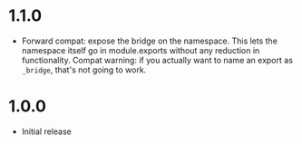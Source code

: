 # 1.1.0

- Forward compat: expose the bridge on the namespace. This lets the namespace
  itself go in module.exports without any reduction in functionality. Compat
  warning: if you actually want to name an export as `_bridge`, that's not going
  to work.

# 1.0.0

- Initial release